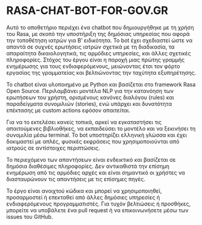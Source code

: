 # RASA-CHAT-BOT-FOR-GOV.GR
Αυτό το αποθετήριο περιέχει ένα chatbot που δημιουργήθηκε με τη χρήση του Rasa, με σκοπό την υποστήριξη της δημόσιας υπηρεσίας που αφορά την τοποθέτηση ιατρών για Β’ ειδικότητα. Το bot έχει σχεδιαστεί ώστε να απαντά σε συχνές ερωτήσεις ιατρών σχετικά με τη διαδικασία, τα απαραίτητα δικαιολογητικά, τις αρμόδιες υπηρεσίες, και άλλες σχετικές πληροφορίες. Στόχος του έργου είναι η παροχή μιας πρώτης γραμμής ενημέρωσης για τους ενδιαφερόμενους, μειώνοντας έτσι τον φόρτο εργασίας της γραμματείας και βελτιώνοντας την ταχύτητα εξυπηρέτησης.

Το chatbot είναι υλοποιημένο με Python και βασίζεται στο framework Rasa Open Source. Περιλαμβάνει μοντέλα NLP για την κατανόηση των ερωτήσεων του χρήστη, ορισμένους κανόνες διαλόγου (rules) και παραδείγματα συνομιλιών (stories), ενώ υπάρχει και δυνατότητα επέκτασης με custom actions εφόσον απαιτείται.

Για να το εκτελέσει κανείς τοπικά, αρκεί να εγκαταστήσει τις απαιτούμενες βιβλιοθήκες, να εκπαιδεύσει το μοντέλο και να ξεκινήσει τη συνομιλία μέσω terminal. Το bot υποστηρίζει ελληνική γλώσσα και έχει δοκιμαστεί με απλές, φυσικές εκφράσεις που χρησιμοποιούνται από ιατρούς σε αντίστοιχες περιπτώσεις.

Το περιεχόμενο των απαντήσεων είναι ενδεικτικό και βασίζεται σε δημόσια διαθέσιμες πληροφορίες. Δεν αντικαθιστά την επίσημη ενημέρωση από τις αρμόδιες αρχές και είναι σημαντικό οι χρήστες να διασταυρώνουν τις απαντήσεις με τις επίσημες πηγές.

Το έργο είναι ανοιχτού κώδικα και μπορεί να χρησιμοποιηθεί, προσαρμοστεί ή επεκταθεί από άλλες δημόσιες υπηρεσίες ή ενδιαφερόμενους προγραμματιστές. Για τυχόν βελτιώσεις ή προσθήκες, μπορείτε να υποβάλετε ένα pull request ή να επικοινωνήσετε μέσω των issues του GitHub.
